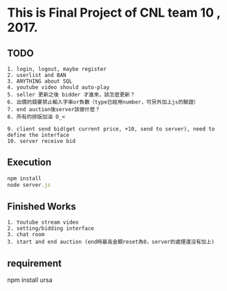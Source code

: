 # This is Final Project of CNL team 10 , 2017.

## TODO
```
1. login, logout, maybe register
2. userlist and BAN
3. ANYTHING about SQL
4. youtube video should auto-play
5. seller 更新之後 bidder 才進來，該怎麼更新？
6. 出價的錢要禁止輸入字串or負數（type已經用number，可另外加上js的驗證）
7. end auction後server該做什麼？
8. 所有的排版加油 O_<

9. client send bid(get current price, +10, send to server), need to define the interface
10. server receive bid

```
## Execution
```javascript
npm install
node server.js
```
## Finished Works
```
1. Youtube stream video
2. setting/bidding interface
3. chat room
3. start and end auction (end時最高金額reset為0，server的處理還沒有加上)
```
## requirement
npm install ursa
